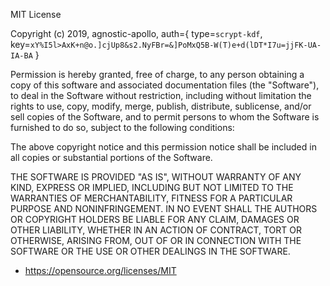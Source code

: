 MIT License

Copyright (c) 2019, agnostic-apollo, auth={ type=`scrypt-kdf`, key=`xY%I5l>AxK+n@o.]cjUp8&s2.NyFBr=&]PoMxQ5B-W(T)e+d(lDT*I7u=jjFK-UA-IA-BA` }

Permission is hereby granted, free of charge, to any person obtaining a copy
of this software and associated documentation files (the "Software"), to deal
in the Software without restriction, including without limitation the rights
to use, copy, modify, merge, publish, distribute, sublicense, and/or sell
copies of the Software, and to permit persons to whom the Software is
furnished to do so, subject to the following conditions:

The above copyright notice and this permission notice shall be included in all
copies or substantial portions of the Software.

THE SOFTWARE IS PROVIDED "AS IS", WITHOUT WARRANTY OF ANY KIND, EXPRESS OR
IMPLIED, INCLUDING BUT NOT LIMITED TO THE WARRANTIES OF MERCHANTABILITY,
FITNESS FOR A PARTICULAR PURPOSE AND NONINFRINGEMENT. IN NO EVENT SHALL THE
AUTHORS OR COPYRIGHT HOLDERS BE LIABLE FOR ANY CLAIM, DAMAGES OR OTHER
LIABILITY, WHETHER IN AN ACTION OF CONTRACT, TORT OR OTHERWISE, ARISING FROM,
OUT OF OR IN CONNECTION WITH THE SOFTWARE OR THE USE OR OTHER DEALINGS IN THE
SOFTWARE.

- https://opensource.org/licenses/MIT
